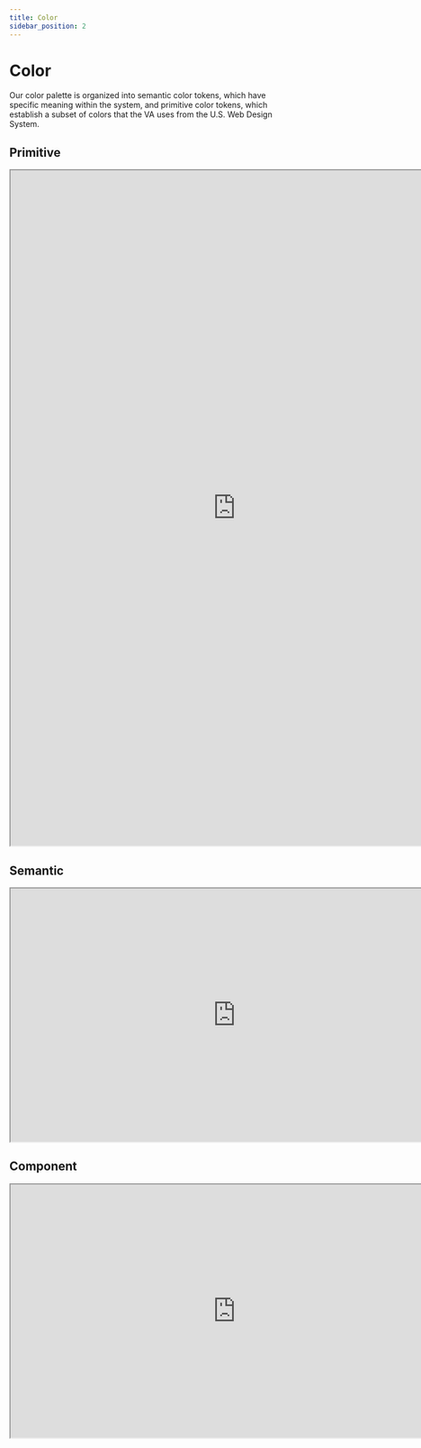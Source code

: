 ```yaml
---
title: Color
sidebar_position: 2
---
```


# Color

Our color palette is organized into semantic color tokens, which have specific meaning within the system, and primitive color tokens, which establish a subset of colors that the VA uses from the U.S. Web Design System.

## Primitive
<iframe width="800" height="1200" alt="Image of design tokens in Figma" src="https://www.figma.com/embed?embed_host=share&url=https%3A%2F%2Fwww.figma.com/file/rdLIEaC9rVwX70QbIGkMvG/%F0%9F%93%90-Design-Tokens?type=design&node-id=287-708&mode=design&t=MjPMv5xnusbkvlb0-4" allowfullscreen></iframe>

## Semantic
<iframe width="800" height="450" alt="Image of design tokens in Figma" src="https://www.figma.com/embed?embed_host=share&url=https%3A%2F%2Fwww.figma.com/file/rdLIEaC9rVwX70QbIGkMvG/%F0%9F%93%90-Design-Tokens?type=design&node-id=298-917&mode=design&t=MjPMv5xnusbkvlb0-4" allowfullscreen></iframe>

## Component
<iframe width="800" height="450" alt="Image of design tokens in Figma" src="https://www.figma.com/embed?embed_host=share&url=https%3A%2F%2Fwww.figma.com/file/rdLIEaC9rVwX70QbIGkMvG/%F0%9F%93%90-Design-Tokens?type=design&node-id=298-1044&mode=design&t=MjPMv5xnusbkvlb0-4" allowfullscreen></iframe>
